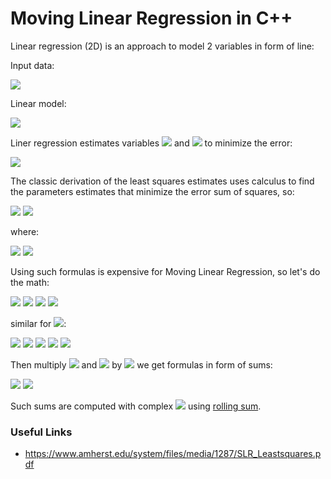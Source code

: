 # Moving Linear Regression in C++

Linear regression (2D) is an approach to model 2 variables in form of line:

Input data:

<img src="https://render.githubusercontent.com/render/math?math=(x_{i},y_{i}),i=1...N">

Linear model:

<img src="https://render.githubusercontent.com/render/math?math=y=a%2Bbx">

Liner regression estimates variables <img src="https://render.githubusercontent.com/render/math?math=a"> and <img src="https://render.githubusercontent.com/render/math?math=b"> to minimize the error:

<img src="https://render.githubusercontent.com/render/math?math=error=\frac{1}{N}\sum(y_{i}-(a%2Bbx_{i}))^{2}">

The classic derivation of the least squares estimates uses calculus to find the parameters estimates that minimize the error sum of squares, so:

<img src="https://render.githubusercontent.com/render/math?math=b=\frac{S_{xy}}{S_{xx}}=\frac{\sum(x_{i}-\overline{X})(y_{i}-\overline{Y})}{\sum(x_{i}-\overline{X})^{2}}">
<img src="https://render.githubusercontent.com/render/math?math=a=\overline{Y}-b\overline{X}">

where:

<img src="https://render.githubusercontent.com/render/math?math=\overline{X}=\frac{1}{N}\sum x_{i}">
<img src="https://render.githubusercontent.com/render/math?math=\overline{Y}=\frac{1}{N}\sum y_{i}">

Using such formulas is expensive for Moving Linear Regression, so let's do the math:

<img src="https://render.githubusercontent.com/render/math?math=S_{xy}=\sum (x_{i} - \overline{X})(y_{i}-\overline{Y})">
<img src="https://render.githubusercontent.com/render/math?math=S_{xy}=\sum x_{i}y_{i}-\overline{X}\sum y_{i}-\overline{Y}\sum x_{i}%2B N\overline{X} \overline{Y}">
<img src="https://render.githubusercontent.com/render/math?math=S_{xy}=\sum x_{i}y_{i}-\frac{1}{N}\sum x_{i}\sum y_{i}-\frac{1}{N}\sum y_{i}\sum x_{i}%2B\frac{1}{N}\sum y_{i}\sum x_{i}">
<img src="https://render.githubusercontent.com/render/math?math=S_{xy}=\sum x_{i}y_{i}-\frac{1}{N}\sum x_{i}\sum y_{i}">

similar for <img src="https://render.githubusercontent.com/render/math?math=S_{xx}">:

<img src="https://render.githubusercontent.com/render/math?math=S_{xx}=\sum (x_{i}-\overline{X})^{2}">
<img src="https://render.githubusercontent.com/render/math?math=S_{xx}=\sum (x_i^2-2x_i\overline{X}%2B\overline{X}^{2})">
<img src="https://render.githubusercontent.com/render/math?math=S_{xx}=\sum x_i^2-2\overline{X}\sum x_i%2BN\overline{X}^{2}">
<img src="https://render.githubusercontent.com/render/math?math=S_{xx}=\sum x_i^2-2\frac{1}{N}\sum x_i\sum x_i%2B\frac{1}{N}\sum x_i\sum x_i">
<img src="https://render.githubusercontent.com/render/math?math=S_{xx}=\sum x_i^2-\frac{1}{N}(\sum x_i)^2">

Then multiply <img src="https://render.githubusercontent.com/render/math?math=S_{xy}"> and <img src="https://render.githubusercontent.com/render/math?math=S_{xx}"> by <img src="https://render.githubusercontent.com/render/math?math=N"> we get formulas in form of sums:

<img src="https://render.githubusercontent.com/render/math?math=b=\frac{S_{xy}}{S_{xx}}=\frac{N\sum x_{i}y_{i}-\sum x_{i}\sum y_{i}}{N\sum x_i^2-(\sum x_i)^2}">
<img src="https://render.githubusercontent.com/render/math?math=a=\overline{Y}-b\overline{X}">

Such sums are computed with complex <img src="https://render.githubusercontent.com/render/math?math=O(1)"> using [rolling sum](https://www.boost.org/doc/libs/1_46_1/doc/html/accumulators/user_s_guide.html#accumulators.user_s_guide.the_statistical_accumulators_library.rolling_sum).

### Useful Links
* https://www.amherst.edu/system/files/media/1287/SLR_Leastsquares.pdf
